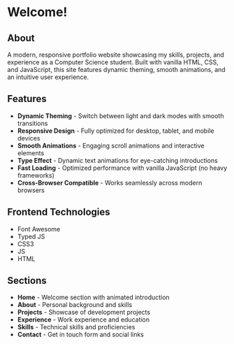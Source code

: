 # Welcome!

## About
A modern, responsive portfolio website showcasing my skills, projects, and experience as a Computer Science student. Built with vanilla HTML, CSS, and JavaScript, this site features dynamic theming, smooth animations, and an intuitive user experience.

## Features 

- **Dynamic Theming** - Switch between light and dark modes with smooth transitions
- **Responsive Design** - Fully optimized for desktop, tablet, and mobile devices
- **Smooth Animations** - Engaging scroll animations and interactive elements
- **Type Effect** - Dynamic text animations for eye-catching introductions
- **Fast Loading** - Optimized performance with vanilla JavaScript (no heavy frameworks)
- **Cross-Browser Compatible** - Works seamlessly across modern browsers


## Frontend Technologies
- Font Awesome
- Typed JS
- CSS3
- JS
- HTML

## Sections

- **Home** - Welcome section with animated introduction
- **About** - Personal background and skills
- **Projects** - Showcase of development projects
- **Experience** - Work experience and education
- **Skills** - Technical skills and proficiencies
- **Contact** - Get in touch form and social links


